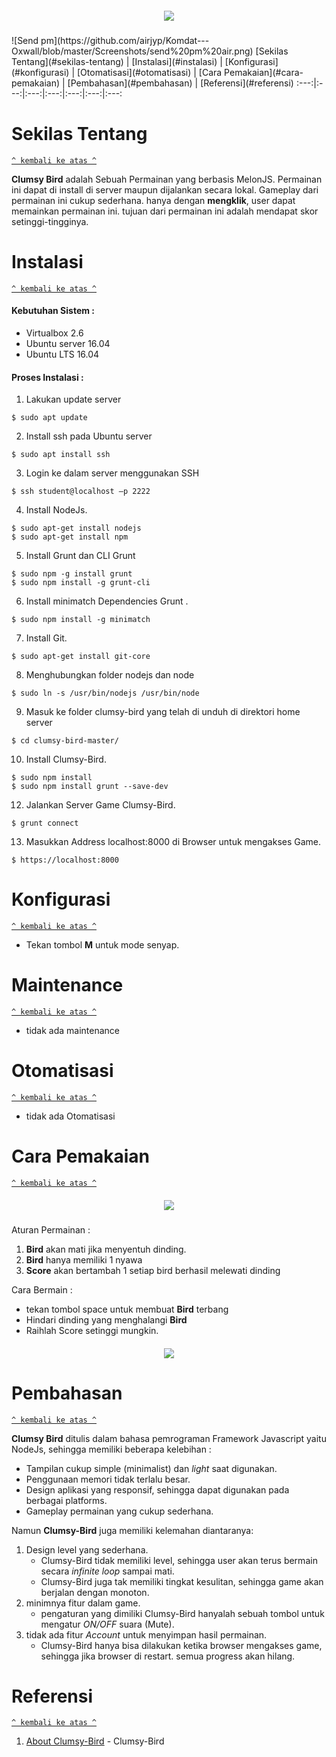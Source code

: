 <h5 align="center"><img src="https://github.com/airjyp/Komdat---Oxwall/blob/master/konfigurasi/user_setting.png"></h5>
![Send pm](https://github.com/airjyp/Komdat---Oxwall/blob/master/Screenshots/send%20pm%20air.png)
[Sekilas Tentang](#sekilas-tentang) | [Instalasi](#instalasi) | [Konfigurasi](#konfigurasi) | [Otomatisasi](#otomatisasi) | [Cara Pemakaian](#cara-pemakaian) | [Pembahasan](#pembahasan) | [Referensi](#referensi)
:---:|:---:|:---:|:---:|:---:|:---:|:---:

# Sekilas Tentang
[`^ kembali ke atas ^`](#)

**Clumsy Bird** adalah Sebuah Permainan yang berbasis MelonJS. Permainan ini dapat di install di server maupun dijalankan secara lokal. Gameplay dari permainan ini cukup sederhana. hanya dengan **mengklik**, user dapat memainkan permainan ini. tujuan dari permainan ini adalah mendapat skor setinggi-tingginya.

# Instalasi
[`^ kembali ke atas ^`](#)

#### Kebutuhan Sistem :
- Virtualbox 2.6
- Ubuntu server 16.04
- Ubuntu LTS 16.04

#### Proses Instalasi :
1. Lakukan update server
```
$ sudo apt update
```

2. Install ssh pada Ubuntu server
```
$ sudo apt install ssh
```

3. Login ke dalam server menggunakan SSH
```
$ ssh student@localhost –p 2222
```

4. Install NodeJs.
```
$ sudo apt-get install nodejs
$ sudo apt-get install npm
```
5. Install Grunt dan CLI Grunt
```
$ sudo npm -g install grunt
$ sudo npm install -g grunt-cli
```
6. Install minimatch Dependencies Grunt .
```
$ sudo npm install -g minimatch
```
7. Install Git.
```
$ sudo apt-get install git-core
```
8. Menghubungkan folder nodejs dan node
```
$ sudo ln -s /usr/bin/nodejs /usr/bin/node

```
9. Masuk ke folder clumsy-bird yang telah di unduh di direktori home server
```
$ cd clumsy-bird-master/
```

10. Install Clumsy-Bird.
```
$ sudo npm install
$ sudo npm install grunt --save-dev

```

12. Jalankan Server Game Clumsy-Bird.
```
$ grunt connect
```

13. Masukkan Address localhost:8000 di Browser untuk mengakses Game.
```
$ https://localhost:8000
```
# Konfigurasi

[`^ kembali ke atas ^`](#)

- Tekan tombol **M** untuk mode senyap.


# Maintenance

[`^ kembali ke atas ^`](#)

- tidak ada maintenance


# Otomatisasi
[`^ kembali ke atas ^`](#)

- tidak ada Otomatisasi

# Cara Pemakaian
[`^ kembali ke atas ^`](#)


<h5 align="center"><img src="https://github.com/wiranegara777/komdat-clumsy-bird/blob/master/img/screenshot3.png"></h5>

   Aturan Permainan :

1. **Bird** akan mati jika menyentuh dinding.
2. **Bird** hanya memiliki 1 nyawa
3. **Score** akan bertambah 1 setiap bird berhasil melewati dinding

  Cara Bermain :
  - tekan tombol space untuk membuat **Bird** terbang
  - Hindari dinding yang menghalangi **Bird**
  - Raihlah Score setinggi mungkin.

  <h5 align="center"><img src="https://github.com/wiranegara777/komdat-clumsy-bird/blob/master/img/screenshot2.png"></h5>


# Pembahasan
[`^ kembali ke atas ^`](#)

**Clumsy Bird** ditulis dalam bahasa pemrograman Framework Javascript yaitu NodeJs, sehingga memiliki beberapa kelebihan :
- Tampilan cukup simple (minimalist) dan *light* saat digunakan.
- Penggunaan memori tidak terlalu besar.
- Design aplikasi yang responsif, sehingga dapat digunakan pada berbagai platforms.
- Gameplay permainan yang cukup sederhana.

Namun **Clumsy-Bird** juga memiliki kelemahan diantaranya:
1. Design level yang sederhana.
    - Clumsy-Bird tidak memiliki level, sehingga user akan terus bermain secara *infinite loop* sampai mati.
    - Clumsy-Bird juga tak memiliki tingkat kesulitan, sehingga game akan berjalan dengan monoton.
2. minimnya fitur dalam game.
    - pengaturan yang dimiliki Clumsy-Bird hanyalah sebuah tombol untuk mengatur *ON/OFF* suara (Mute).
3. tidak ada fitur *Account* untuk menyimpan hasil permainan.
    - Clumsy-Bird hanya bisa dilakukan ketika browser mengakses game, sehingga jika browser di restart. semua progress akan hilang.

# Referensi
[`^ kembali ke atas ^`](#)

1. [About Clumsy-Bird](https://github.com/ellisonleao/clumsy-bird) - Clumsy-Bird

